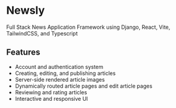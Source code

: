 # Newsly
Full Stack News Application Framework using Django, React, Vite, TailwindCSS, and Typescript

## Features
- Account and authentication system
- Creating, editing, and publishing articles
- Server-side rendered article images
- Dynamically routed article pages and edit article pages
- Reviewing and rating articles
- Interactive and responsive UI
